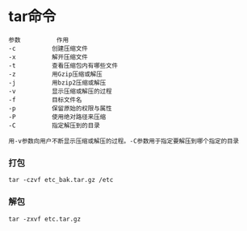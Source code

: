 # tar命令
```  
参数          作用 
-c          创建压缩文件 
-x          解开压缩文件 
-t          查看压缩包内有哪些文件 
-z          用Gzip压缩或解压 
-j          用bzip2压缩或解压 
-v          显示压缩或解压的过程 
-f          目标文件名 
-p          保留原始的权限与属性 
-P          使用绝对路径来压缩 
-C          指定解压到的目录

```
    
    用-v参数向用户不断显示压缩或解压的过程。-C参数用于指定要解压到哪个指定的目录

### 打包
    tar -czvf etc_bak.tar.gz /etc
    
    
### 解包
    tar -zxvf etc.tar.gz
    

